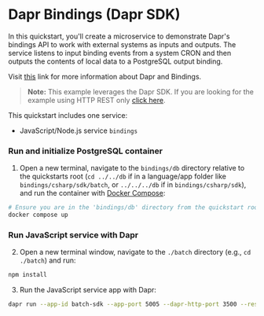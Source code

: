 # Dapr Bindings (Dapr SDK)

In this quickstart, you'll create a microservice to demonstrate Dapr's bindings API to work with external systems as inputs and outputs. The service listens to input binding events from a system CRON and then outputs the contents of local data to a PostgreSQL output binding.

Visit [this](https://docs.dapr.io/developing-applications/building-blocks/bindings/) link for more information about Dapr and Bindings.

> **Note:** This example leverages the Dapr SDK.  If you are looking for the example using HTTP REST only [click here](../http).

This quickstart includes one service:
 
- JavaScript/Node.js service `bindings`

### Run and initialize PostgreSQL container

1. Open a new terminal, navigate to the `bindings/db` directory relative to the quickstarts root (`cd ../../db` if in a language/app folder like `bindings/csharp/sdk/batch`, or `../../../db` if in `bindings/csharp/sdk`), and run the container with [Docker Compose](https://docs.docker.com/compose/):

<!-- STEP
name: Run and initialize PostgreSQL container
expected_return_code:
background: true
sleep: 60
timeout_seconds: 120
-->

```bash
# Ensure you are in the 'bindings/db' directory from the quickstart root
docker compose up
```

<!-- END_STEP -->

### Run JavaScript service with Dapr

2. Open a new terminal window, navigate to the `./batch` directory (e.g., `cd ./batch`) and run:

<!-- STEP
name: Install JavaScript dependencies
-->

```bash
npm install
```

<!-- END_STEP -->
3. Run the JavaScript service app with Dapr:

<!-- STEP
name: Run batch-sdk service
working_dir: ./batch
expected_stdout_lines:
  - '== APP == insert into orders (orderid, customer, price) values (1, ''John Smith'', 100.32)'
  - '== APP == insert into orders (orderid, customer, price) values (2, ''Jane Bond'', 15.4)'
  - '== APP == insert into orders (orderid, customer, price) values (3, ''Tony James'', 35.56)'
  - '== APP == Finished processing batch'
expected_stderr_lines:
output_match_mode: substring
sleep: 11
timeout_seconds: 30
-->
    
```bash
dapr run --app-id batch-sdk --app-port 5005 --dapr-http-port 3500 --resources-path ../../../components -- node index.js
```

<!-- END_STEP -->
